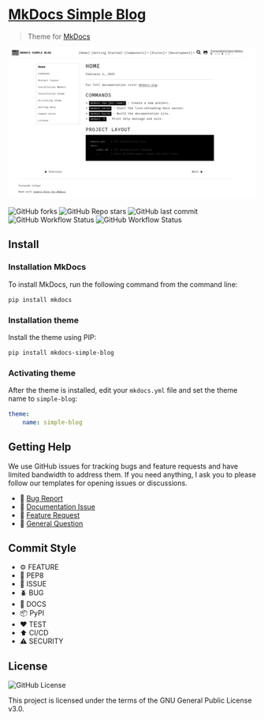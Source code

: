 # [MkDocs Simple Blog](https://fernandocelmer.github.io/mkdocs-simple-blog/)
>  Theme for [MkDocs](https://www.mkdocs.org/)

![Image](https://raw.githubusercontent.com/FernandoCelmer/mkdocs-simple-blog/develop/docs/assets/simple-blog.png)

![GitHub forks](https://img.shields.io/github/forks/FernandoCelmer/mkdocs-simple-blog?label=Forks&style=flat-square)
![GitHub Repo stars](https://img.shields.io/github/stars/FernandoCelmer/mkdocs-simple-blog?label=Stars&style=flat-square)
![GitHub last commit](https://img.shields.io/github/last-commit/FernandoCelmer/mkdocs-simple-blog?style=flat-square)
![GitHub Workflow Status](https://img.shields.io/github/actions/workflow/status/FernandoCelmer/mkdocs-simple-blog/python-publish-pypi.yml?label=%F0%9F%93%A6%20PyPI&style=flat-square)
![GitHub Workflow Status](https://img.shields.io/github/actions/workflow/status/FernandoCelmer/mkdocs-simple-blog/python-publish-pypi-test.yml?label=%F0%9F%93%A6%20PyPI-Test&style=flat-square)

## Install

### Installation MkDocs

To install MkDocs, run the following command from the command line:

```bash
pip install mkdocs
```

### Installation theme

Install the theme using PIP:

```bash
pip install mkdocs-simple-blog
```

### Activating theme

After the theme is installed, edit your `mkdocs.yml` file and set the theme name to `simple-blog`:

```yml
theme:
    name: simple-blog
```

## Getting Help

We use GitHub issues for tracking bugs and feature requests and have limited bandwidth to address them. If you need anything, I ask you to please follow our templates for opening issues or discussions.

- 🐛 [Bug Report](https://github.com/FernandoCelmer/mkdocs-simple-blog/issues/new)
- 📕 [Documentation Issue](https://github.com/FernandoCelmer/mkdocs-simple-blog/issues/new)
- 🚀 [Feature Request](https://github.com/FernandoCelmer/mkdocs-simple-blog/issues/new)
- 💬 [General Question](https://github.com/FernandoCelmer/mkdocs-simple-blog/issues/new)

## Commit Style

- ⚙️ FEATURE
- 📝 PEP8
- 📌 ISSUE
- 🪲 BUG
- 📘 DOCS
- 📦 PyPI
- ❤️️ TEST
- ⬆️ CI/CD
- ⚠️ SECURITY

## License
![GitHub License](https://img.shields.io/github/license/FernandoCelmer/mkdocs-simple-blog)

This project is licensed under the terms of the GNU General Public License v3.0.
